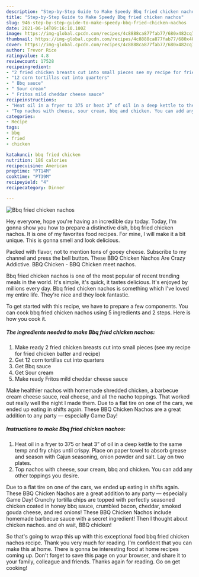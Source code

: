 ```yaml
---
description: "Step-by-Step Guide to Make Speedy Bbq fried chicken nachos"
title: "Step-by-Step Guide to Make Speedy Bbq fried chicken nachos"
slug: 946-step-by-step-guide-to-make-speedy-bbq-fried-chicken-nachos
date: 2021-06-14T09:16:10.100Z
image: https://img-global.cpcdn.com/recipes/4c8888ca877fab77/680x482cq70/bbq-fried-chicken-nachos-recipe-main-photo.jpg
thumbnail: https://img-global.cpcdn.com/recipes/4c8888ca877fab77/680x482cq70/bbq-fried-chicken-nachos-recipe-main-photo.jpg
cover: https://img-global.cpcdn.com/recipes/4c8888ca877fab77/680x482cq70/bbq-fried-chicken-nachos-recipe-main-photo.jpg
author: Trevor Rice
ratingvalue: 4.8
reviewcount: 17528
recipeingredient:
- "2 fried chicken breasts cut into small pieces see my recipe for fried chicken batter and recipe"
- "12 corn tortillas cut into quarters"
- " Bbq sauce"
- " Sour cream"
- " Fritos mild cheddar cheese sauce"
recipeinstructions:
- "Heat oil in a fryer to 375 or heat 3” of oil in a deep kettle to the same temp and fry chips until crispy. Place on paper towel to absorb grease and season with Cajun seasoning, onion powder and salt. Lay on two plates."
- "Top nachos with cheese, sour cream, bbq and chicken. You can add any other toppings you desire."
categories:
- Recipe
tags:
- bbq
- fried
- chicken

katakunci: bbq fried chicken 
nutrition: 186 calories
recipecuisine: American
preptime: "PT14M"
cooktime: "PT39M"
recipeyield: "4"
recipecategory: Dinner

---
```



![Bbq fried chicken nachos](https://img-global.cpcdn.com/recipes/4c8888ca877fab77/680x482cq70/bbq-fried-chicken-nachos-recipe-main-photo.jpg)

Hey everyone, hope you're having an incredible day today. Today, I'm gonna show you how to prepare a distinctive dish, bbq fried chicken nachos. It is one of my favorites food recipes. For mine, I will make it a bit unique. This is gonna smell and look delicious.

Packed with flavor, not to mention tons of gooey cheese. Subscribe to my channel and press the bell button. These BBQ Chicken Nachos Are Crazy Addictive. BBQ Chicken - BBQ Chicken meet nachos.

Bbq fried chicken nachos is one of the most popular of recent trending meals in the world. It's simple, it's quick, it tastes delicious. It's enjoyed by millions every day. Bbq fried chicken nachos is something which I've loved my entire life. They're nice and they look fantastic.


To get started with this recipe, we have to prepare a few components. You can cook bbq fried chicken nachos using 5 ingredients and 2 steps. Here is how you cook it.

<!--inarticleads1-->

##### The ingredients needed to make Bbq fried chicken nachos:

1. Make ready 2 fried chicken breasts cut into small pieces (see my recipe for fried chicken batter and recipe)
1. Get 12 corn tortillas cut into quarters
1. Get  Bbq sauce
1. Get  Sour cream
1. Make ready  Fritos mild cheddar cheese sauce


Make healthier nachos with homemade shredded chicken, a barbecue cream cheese sauce, real cheese, and all the nacho toppings. That worked out really well the night I made them. Due to a flat tire on one of the cars, we ended up eating in shifts again. These BBQ Chicken Nachos are a great addition to any party — especially Game Day! 

<!--inarticleads2-->

##### Instructions to make Bbq fried chicken nachos:

1. Heat oil in a fryer to 375 or heat 3” of oil in a deep kettle to the same temp and fry chips until crispy. Place on paper towel to absorb grease and season with Cajun seasoning, onion powder and salt. Lay on two plates.
1. Top nachos with cheese, sour cream, bbq and chicken. You can add any other toppings you desire.


Due to a flat tire on one of the cars, we ended up eating in shifts again. These BBQ Chicken Nachos are a great addition to any party — especially Game Day! Crunchy tortilla chips are topped with perfectly seasoned chicken coated in honey bbq sauce, crumbled bacon, cheddar, smoked gouda cheese, and red onions! These BBQ Chicken Nachos include homemade barbecue sauce with a secret ingredient! Then I thought about chicken nachos. and oh wait, BBQ chicken! 

So that's going to wrap this up with this exceptional food bbq fried chicken nachos recipe. Thank you very much for reading. I'm confident that you can make this at home. There is gonna be interesting food at home recipes coming up. Don't forget to save this page on your browser, and share it to your family, colleague and friends. Thanks again for reading. Go on get cooking!
